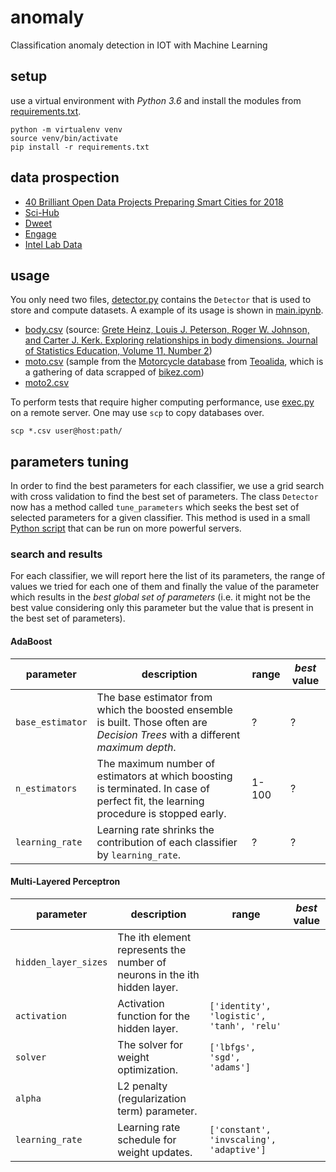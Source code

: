 # anomaly
Classification anomaly detection in IOT with Machine Learning

## setup

use a virtual environment with *Python 3.6* and install the modules from [requirements.txt](requirements.txt).

    python -m virtualenv venv
	source venv/bin/activate
	pip install -r requirements.txt

## data prospection

 - [40 Brilliant Open Data Projects Preparing Smart Cities for 2018](https://carto.com/blog/forty-brilliant-open-data-projects-preparing-smart-cities-2018/)
 - [Sci-Hub](http://sci-hub.hk)
 - [Dweet](https://dweet.io/see)
 - [Engage](http://www.engagedata.eu/dataset-search/?q=)
 - [Intel Lab Data](http://db.csail.mit.edu/labdata/labdata.html)

## usage

 You only need two files, [detector.py](detector.py) contains the `Detector` that is used to store and compute datasets. A example of its usage is shown in [main.ipynb](main.ipynb).

  - [body.csv](http://devyss.byethost31.com/dl/body.csv) (source: [Grete Heinz, Louis J. Peterson, Roger W. Johnson, and Carter J. Kerk. Exploring relationships in body dimensions. Journal of Statistics Education, Volume 11, Number 2](http://ww2.amstat.org/publications/jse/v11n2/datasets.heinz.html))
  - [moto.csv](http://devyss.byethost31.com/dl/moto.csv) (sample from the [Motorcycle database](http://www.teoalida.com/cardatabase/motorcycles/) from [Teoalida](http://www.teoalida.com), which is a gathering of data scrapped of [bikez.com](www.bikez.com))
  - [moto2.csv](http://devyss.byethost31.com/dl/moto2.csv)

To perform tests that require higher computing performance, use [exec.py](exec.py) on a remote server. One may use `scp` to copy databases over.

    scp *.csv user@host:path/

## parameters tuning

In order to find the best parameters for each classifier, we use a grid search with cross validation to find the best set of parameters. The class `Detector` now has a method called `tune_parameters` which seeks the best set of selected parameters for a given classifier. This method is used in a small [Python script]() that can be run on more powerful servers.

### search and results

For each classifier, we will report here the list of its parameters, the range of values we tried for each one of them and finally the value of the parameter which results in the *best global set of parameters* (i.e. it might not be the best value considering only this parameter but the value that is present in the best set of parameters).

#### AdaBoost

| parameter | description | range | *best* value |
| --- | --- | --- | --- |
| `base_estimator`   | The base estimator from which the boosted ensemble is built. Those often are *Decision Trees* with a different *maximum depth*. | ? | ?  |
| `n_estimators`  | The maximum number of estimators at which boosting is terminated. In case of perfect fit, the learning procedure is stopped early. | 1-100  | ?  |
| `learning_rate`  | Learning rate shrinks the contribution of each classifier by `learning_rate`. | ?  | ?  |

#### Multi-Layered Perceptron

| parameter | description | range | *best* value |
| --- | --- | --- | --- |
| `hidden_layer_sizes`   |  The ith element represents the number of neurons in the ith hidden layer. |   |   |
| `activation`   | Activation function for the hidden layer.  | `['identity', 'logistic', 'tanh', 'relu'` |   |
| `solver`   | The solver for weight optimization. | `['lbfgs', 'sgd', 'adams']` |   |
| `alpha`   | L2 penalty (regularization term) parameter.  |   |   |
| `learning_rate`   |  Learning rate schedule for weight updates.  |  `['constant', 'invscaling', 'adaptive']`  |   |
